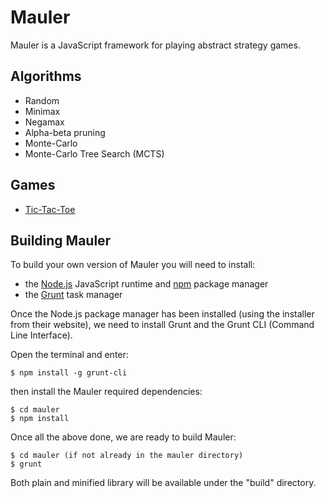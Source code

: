 Mauler
======

Mauler is a JavaScript framework for playing abstract strategy games.

Algorithms
----------

- Random
- Minimax
- Negamax
- Alpha-beta pruning
- Monte-Carlo
- Monte-Carlo Tree Search (MCTS)

Games
-----

- [Tic-Tac-Toe](https://github.com/davidrobles/mauler-tic-tac-toe)

Building Mauler
---------------

To build your own version of Mauler you will need to install:

- the [Node.js](http://nodejs.org/) JavaScript runtime and [npm](https://npmjs.org/) package manager
- the [Grunt](http://gruntjs.com/) task manager

Once the Node.js package manager has been installed (using the installer from their website),
we need to install Grunt and the Grunt CLI (Command Line Interface).

Open the terminal and enter:

    $ npm install -g grunt-cli

then install the Mauler required dependencies:

    $ cd mauler
    $ npm install

Once all the above done, we are ready to build Mauler:

    $ cd mauler (if not already in the mauler directory)
    $ grunt

Both plain and minified library will be available under the "build" directory.